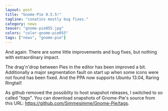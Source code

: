 ```yaml
---
layout: post
title: "Gnome-Pie 0.5.5!"
tagline: "conatins mostly bug fixes."
category: news
teaser: "gnome-pie055.jpg"
colors: "color-gnome-pie055"
tags: ["news", "gnome-pie"]
---
```


And again: There are some little improvements and bug fixes, but nothing with extraordinary impact.

<!--more-->

The drag'n'drop between Pies in the editor has been improved a bit. Additionally a major segmentation fault on start up when some icons were not found has been fixed. And the PPA now supports Ubuntu 13.04, Raring Ringtail!

As github removed the possiblity to host snapshot releases, I switched to so called "<em>tags</em>". You can download snapshots of Gnome-Pie's source from this URL: <a href="https://github.com/Simmesimme/Gnome-Pie/tags" title="https://github.com/Simmesimme/Gnome-Pie/tags" target="_blank">https://github.com/Simmesimme/Gnome-Pie/tags</a>.
